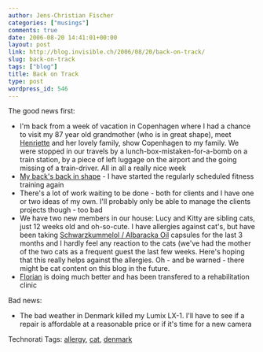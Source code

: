 ```yaml
---
author: Jens-Christian Fischer
categories: ["musings"]
comments: true
date: 2006-08-20 14:41:01+00:00
layout: post
link: http://blog.invisible.ch/2006/08/20/back-on-track/
slug: back-on-track
tags: ["blog"]
title: Back on Track
type: post
wordpress_id: 546
---
```


The good news first:

* I'm back from a week of vacation in Copenhagen where I had a chance to visit my 87 year old grandmother (who is in great shape), meet [Henriette][1] and her lovely family, show Copenhagen to my family. We were stopped in our travels by a lunch-box-mistaken-for-a-bomb on a train station, by a piece of left luggage on the airport and the going missing of a train-driver. All in all a really nice week
* [My back's back in shape][2] - I have started the regularly scheduled fitness training again
* There's a lot of work waiting to be done - both for clients and I have one or two ideas of my own. I'll probably only be able to manage the clients projects though - too bad
* We have two new members in our house: Lucy and Kitty are sibling cats, just 12 weeks old and oh-so-cute. I have allergies against cat's, but have been taking [Schwarzkummelol / Albaracka Oil][3] capsules for the last 3 months and I hardly feel any reaction to the cats (we've had the mother of the two cats as a frequent guest the last few weeks. Here's hoping that this really helps against the allergies. Oh - and be warned - there might be cat content on this blog in the future.
* [Florian][4] is doing much better and has been transfered to a rehabilitation clinic

Bad news:

* The bad weather in Denmark killed my Lumix LX-1. I'll have to see if a repair is affordable at a reasonable price or if it's time for a new camera

[1]: http://henrietteweber.com/
[2]: http://blog.invisible.ch/2006/06/20/painfully-quiet/
[3]: http://www.myworld.privateweb.at/albaracka/albaracka_oil.htm
[4]: http://blog.invisible.ch/2006/08/02/if-not-today/



Technorati Tags: [allergy](http://www.technorati.com/tag/allergy), [cat](http://www.technorati.com/tag/cat), [denmark](http://www.technorati.com/tag/denmark)
